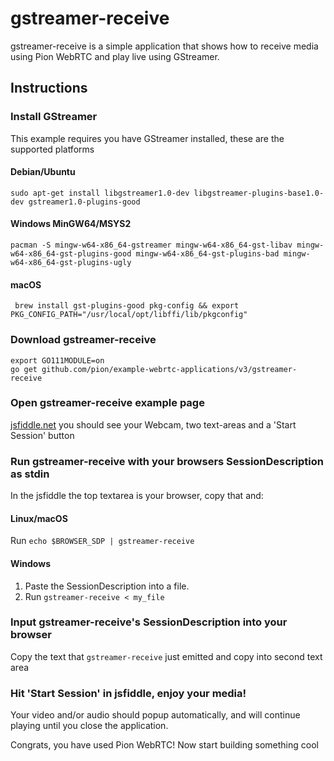 # gstreamer-receive
gstreamer-receive is a simple application that shows how to receive media using Pion WebRTC and play live using GStreamer.

## Instructions
### Install GStreamer
This example requires you have GStreamer installed, these are the supported platforms
#### Debian/Ubuntu
`sudo apt-get install libgstreamer1.0-dev libgstreamer-plugins-base1.0-dev gstreamer1.0-plugins-good`
#### Windows MinGW64/MSYS2
`pacman -S mingw-w64-x86_64-gstreamer mingw-w64-x86_64-gst-libav mingw-w64-x86_64-gst-plugins-good mingw-w64-x86_64-gst-plugins-bad mingw-w64-x86_64-gst-plugins-ugly`
#### macOS
` brew install gst-plugins-good pkg-config && export PKG_CONFIG_PATH="/usr/local/opt/libffi/lib/pkgconfig"`

### Download gstreamer-receive
```
export GO111MODULE=on
go get github.com/pion/example-webrtc-applications/v3/gstreamer-receive
```

### Open gstreamer-receive example page
[jsfiddle.net](https://jsfiddle.net/Lxcrznfe/) you should see your Webcam, two text-areas and a 'Start Session' button

### Run gstreamer-receive with your browsers SessionDescription as stdin
In the jsfiddle the top textarea is your browser, copy that and:
#### Linux/macOS
Run `echo $BROWSER_SDP | gstreamer-receive`
#### Windows
1. Paste the SessionDescription into a file.
1. Run `gstreamer-receive < my_file`

### Input gstreamer-receive's SessionDescription into your browser
Copy the text that `gstreamer-receive` just emitted and copy into second text area

### Hit 'Start Session' in jsfiddle, enjoy your media!
Your video and/or audio should popup automatically, and will continue playing until you close the application.

Congrats, you have used Pion WebRTC! Now start building something cool
